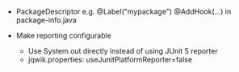 - PackageDescriptor e.g.
  @Label("mypackage")
  @AddHook(...)
  in package-info.java

- Make reporting configurable
  - Use System.out directly instead of using JUnit 5 reporter
  - jqwik.properties: useJunitPlatformReporter=false